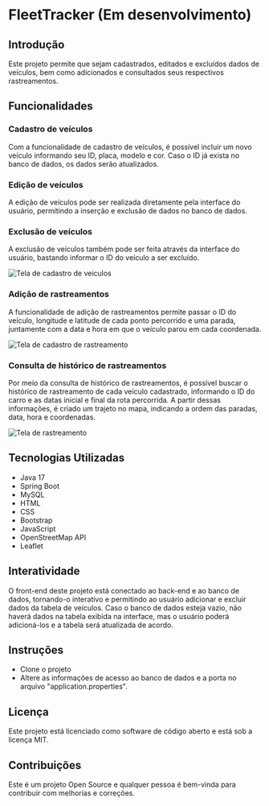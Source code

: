 # FleetTracker (Em desenvolvimento)

## Introdução
Este projeto permite que sejam cadastrados, editados e excluídos dados de veículos, bem como adicionados e consultados seus respectivos rastreamentos.



## Funcionalidades
### Cadastro de veículos
Com a funcionalidade de cadastro de veículos, é possível incluir um novo veículo informando seu ID, placa, modelo e cor. Caso o ID já exista no banco de dados, os dados serão atualizados.



### Edição de veículos
A edição de veículos pode ser realizada diretamente pela interface do usuário, permitindo a inserção e exclusão de dados no banco de dados.

### Exclusão de veículos
A exclusão de veículos também pode ser feita através da interface do usuário, bastando informar o ID do veículo a ser excluído.

![Tela de cadastro de veiculos](https://github.com/matheusoaresilva/Rastreamento-veiculos/blob/main/img/img-car/adcVeiculo.PNG)

### Adição de rastreamentos
A funcionalidade de adição de rastreamentos permite passar o ID do veículo, longitude e latitude de cada ponto percorrido e uma parada, juntamente com a data e hora em que o veículo parou em cada coordenada.

![Tela de cadastro de rastreamento](https://github.com/matheusoaresilva/Rastreamento-veiculos/blob/main/img/img-car/adcRastreio.PNG)

### Consulta de histórico de rastreamentos
Por meio da consulta de histórico de rastreamentos, é possível buscar o histórico de rastreamento de cada veículo cadastrado, informando o ID do carro e as datas inicial e final da rota percorrida. A partir dessas informações, é criado um trajeto no mapa, indicando a ordem das paradas, data, hora e coordenadas.

![Tela de rastreamento](https://github.com/matheusoaresilva/Rastreamento-veiculos/blob/main/img/img-car/map.PNG)

## Tecnologias Utilizadas
- Java 17
- Spring Boot
- MySQL
- HTML
- CSS
- Bootstrap
- JavaScript
- OpenStreetMap API
- Leaflet

## Interatividade
O front-end deste projeto está conectado ao back-end e ao banco de dados, tornando-o interativo e permitindo ao usuário adicionar e excluir dados da tabela de veículos. Caso o banco de dados esteja vazio, não haverá dados na tabela exibida na interface, mas o usuário poderá adicioná-los e a tabela será atualizada de acordo.

## Instruções
* Clone o projeto
* Altere as informações de acesso ao banco de dados e a porta no arquivo "application.properties".

## Licença
Este projeto está licenciado como software de código aberto e está sob a licença MIT.

## Contribuições
Este é um projeto Open Source e qualquer pessoa é bem-vinda para contribuir com melhorias e correções.
